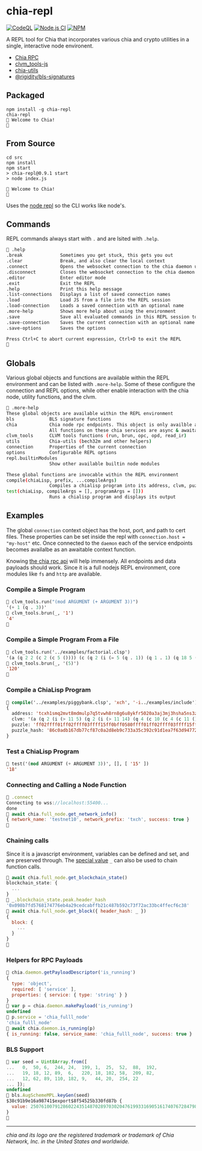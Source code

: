 # chia-repl

[![CodeQL](https://github.com/dkackman/chia-repl/actions/workflows/codeql.yml/badge.svg)](https://github.com/dkackman/chia-repl/actions/workflows/codeql.yml)
[![Node.js CI](https://github.com/dkackman/chia-repl/actions/workflows/node.js.yml/badge.svg)](https://github.com/dkackman/chia-repl/actions/workflows/node.js.yml)
[![NPM](https://nodei.co/npm/chia-repl.png?mini=true)](https://npmjs.org/package/chia-repl)

A REPL tool for Chia that incorporates various chia and crypto utilities in a single, interactive node environent.

- [Chia RPC](https://dkackman.github.io/chia-api/)
- [clvm_tools-js](https://github.com/Chia-Mine/clvm_tools-js)
- [chia-utils](https://github.com/CMEONE/chia-utils)
- [@rigidity/bls-signatures](https://github.com/Rigidity/bls-signatures)

## Packaged

```shell
npm install -g chia-repl
chia-repl
🌿 Welcome to Chia!
🌿 
```

## From Source

```shell
cd src
npm install
npm start
> chia-repl@0.9.1 start
> node index.js

🌿 Welcome to Chia!
🌿 
```

Uses the [node repl](https://nodejs.org/api/repl.html) so the CLI works like node's.

## Commands

REPL commands always start with `.` and are lsited with `.help`.

```bash
🌿 .help
.break              Sometimes you get stuck, this gets you out
.clear              Break, and also clear the local context
.connect            Opens the websocket connection to the chia daemon using the currently loaded connection
.disconnect         Closes the websocket connection to the chia daemon
.editor             Enter editor mode
.exit               Exit the REPL
.help               Print this help message
.list-connections   Displays a list of saved connection names
.load               Load JS from a file into the REPL session
.load-connection    Loads a saved connection with an optional name
.more-help          Shows more help about using the environment
.save               Save all evaluated commands in this REPL session to a file
.save-connection    Saves the current connection with an optional name
.save-options       Saves the options

Press Ctrl+C to abort current expression, Ctrl+D to exit the REPL
🌿
```

## Globals

Various global objects and functions are available within the REPL environment and can be listed with `.more-help`.
Some of these configure the connection and REPL options, while other enable interaction with the chia node, utility functions, and the clvm.

```bash
🌿 .more-help
These global objects are available within the REPL environment
bls             BLS signature functions
chia            Chia node rpc endpoints. This object is only availble after a successful .connect
                All functions on these chia services are async & awaitable: crawler, daemon, farmer, full_node, harvester, wallet
clvm_tools      CLVM tools functions (run, brun, opc, opd, read_ir)
utils           Chia-utils (bech32m and other helpers)
connection      Properties of the current connection
options         Configurable REPL options
repl.builtinModules
                Show other available builtin node modules

These global functions are invocable within the REPL environment
compile(chiaLisp, prefix, ...compileArgs)
                Compiles a chialisp program into its address, clvm, puzzle, and puzzle_hash
test(chiaLisp, compileArgs = [], programArgs = []))
                Runs a chialisp program and displays its output
```

## Examples

The global `connection` context object has the host, port, and path to cert files. These properties can be set inside the repl with `connection.host = "my-host"` etc.
Once connected to the `daemon` each of the service endpoints becomes availalbe as an awaitable context function.

Knowing [the chia rpc api](https://dkackman.github.io/chia-api/) will help immensely. All endpoints and data payloads should work. Since it is a full nodejs REPL environment, core modules like `fs` and `http` are available.

### Compile a Simple Program

```lisp
🌿 clvm_tools.run("(mod ARGUMENT (+ ARGUMENT 3))")
'(+ 1 (q . 3))'
🌿 clvm_tools.brun(_, '1')
'4'
🌿
```

### Compile a Simple Program From a File

```lisp
🌿 clvm_tools.run('../examples/factorial.clsp')
'(a (q 2 2 (c 2 (c 5 ()))) (c (q 2 (i (= 5 (q . 1)) (q 1 . 1) (q 18 5 (a 2 (c 2 (c (- 5 (q . 1)) ()))))) 1) 1))'
🌿 clvm_tools.brun(_, '(5)')
'120'
🌿
```

### Compile a ChiaLisp Program

```lisp
🌿 compile('../examples/piggybank.clsp', 'xch', '-i../examples/include')
{
  address: 'tcxh1smq2mvt8mdmulp7q5tvwh8rn8g6u8ykfr5020a3aj3mj3hsha5ns3zea78',
  clvm: '(a (q 2 (i (> 11 5) (q 2 (i (> 11 14) (q 4 (c 10 (c 4 (c 11 ()))) (c (c 10 (c 23 (q ()))) ())) (q 4 (c 10 (c 23 (c 11 ()))) ())) 1) (q 8)) 1) (c (q 0xcafef00d 51 . 500) 1))', 
  puzzle: 'ff02ffff01ff02ffff03ffff15ff0bff0580ffff01ff02ffff03ffff15ff0bff0e80ffff01ff04ffff04ff0affff04ff04ffff04ff0bff80808080ffff04ffff04ff0affff04ff17ffff01ff80808080ff808080ffff01ff04ffff04ff0affff04ff17ffff04ff0bff80808080ff808080ff0180ffff01ff088080ff0180ffff04ffff01ff84cafef00dff338201f4ff018080',
  puzzle_hash: '86c0adb167db77cf87c0a2d8eb9c733a35c392c91d1ea7f63d947728de17ed27'
}
```

### Test a ChiaLisp Program

```lisp
🌿 test('(mod ARGUMENT (+ ARGUMENT 3))', [], [ '15' ])
'18'
```

### Connecting and Calling a Node Function

```javascript
🌿 .connect
Connecting to wss://localhost:55400...
done
🌿 await chia.full_node.get_network_info()
{ network_name: 'testnet10', network_prefix: 'txch', success: true }
🌿
```

### Chaining calls

Since it is a javascript environment, variables can be defined and set, and are preserved through. The [special value](https://nodejs.org/api/repl.html#assignment-of-the-_-underscore-variable) `_` can also be used to chain function calls.

```javascript
🌿 await chia.full_node.get_blockchain_state()
blockchain_state: {
  ...
}
🌿 _.blockchain_state.peak.header_hash
'0x098b7fd5768174776eb4a29cedcabffb21c487b592c73f72ac33bc4ffecf6c38'
🌿 await chia.full_node.get_block({ header_hash: _ })
{
  block: {
    ...
  }
}
🌿
```

### Helpers for RPC Payloads

```javascript
🌿 chia.daemon.getPayloadDescriptor('is_running')
{
  type: 'object',
  required: [ 'service' ],
  properties: { service: { type: 'string' } }
}
🌿 var p = chia.daemon.makePayload('is_running')
undefined
🌿 p.service = 'chia_fulll_node'
'chia_fulll_node'
🌿 await chia.daemon.is_running(p)
{ is_running: false, service_name: 'chia_fulll_node', success: true }
```

### BLS Support

```javascript
🌿 var seed = Uint8Array.from([
...   0,  50, 6,  244, 24,  199, 1,  25,  52,  88,  192,
...   19, 18, 12, 89,  6,   220, 18, 102, 58,  209, 82,
...   12, 62, 89, 110, 182, 9,   44, 20,  254, 22
... ]);
undefined
🌿 bls.AugSchemeMPL.keyGen(seed)
$38c91b9e16a98741$export$8f54525b330fd87b {
  value: 25076100791286022435148702897030204761993316905161740767284798605189048279853n
}
🌿
```

___

_chia and its logo are the registered trademark or trademark of Chia Network, Inc. in the United States and worldwide._
